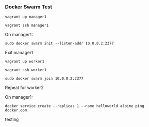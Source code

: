### Docker Swarm Test ###

```vagrant up manager1```

```vagrant ssh manager1```

On manager1:

```sudo docker swarm init --listen-addr 10.0.0.2:2377```

Exit manager1

```vagrant up worker1```

```vagrant ssh worker1```

```sudo docker swarm join 10.0.0.2:2377```

Repeat for worker2

On manager1:

```docker service create --replicas 1 --name helloworld alpine ping docker.com```


testing

